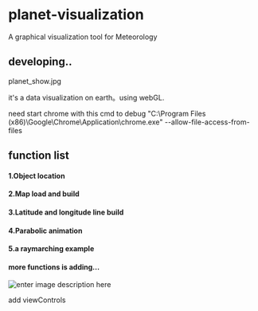 # planet-visualization
A graphical visualization tool for Meteorology

## developing..

planet_show.jpg

it's a data visualization on earth。using webGL.

need start chrome with this cmd to debug
"C:\Program Files (x86)\Google\Chrome\Application\chrome.exe" --allow-file-access-from-files

## function list
#### 1.Object location
#### 2.Map load and build
#### 3.Latitude and longitude line build
#### 4.Parabolic animation
#### 5.a raymarching example
#### more functions is adding...

![enter image description here](http://106.14.191.146//planet_show.jpg)


add viewControls
